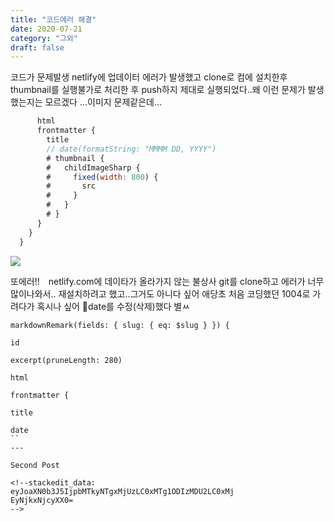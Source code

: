```yaml
---
title: "코드에러 해결"
date: 2020-07-21
category: "그외"
draft: false
---
```


코드가 문제발생
netlify에 업데이터 에러가 발생했고 clone로 컴에 설치한후 thumbnail를 실행불가로 처리한 후 push하지 제대로 실행되었다..왜 이런 문제가 발생했는지는 모르겠다 ...이미지 문제같은데...

```js
      html
      frontmatter {
        title
        // date(formatString: "MMMM DD, YYYY")
        # thumbnail {
        #   childImageSharp {
        #     fixed(width: 800) {
        #       src
        #     }
        #   }
        # }
      }
    }
  }
```

![](https://i.ibb.co/zZ1sTbz/image.png)

또에러!!　netlify.com에 데이타가 올라가지 않는 불상사
git를 clone하고 에러가 너무 많이나와서.. 재설치하려고 했고..그거도 아니다 싶어 애당초 
처음 코딩했던 1004로 가려다가 혹시나 싶어
date를 수정(삭제)했다 
별ㅆ
```
markdownRemark(fields: { slug: { eq: $slug } }) {

id

excerpt(pruneLength: 280)

html

frontmatter {

title

date
``
---

Second Post

<!--stackedit_data:
eyJoaXN0b3J5IjpbMTkyNTgxMjUzLC0xMTg1ODIzMDU2LC0xMj
EyNjkxNjcyXX0=
-->